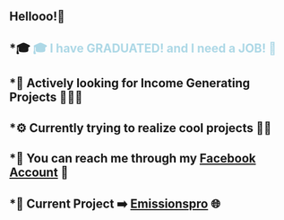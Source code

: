 ## Hellooo!👋

## *🎓  <span style="color: lightblue; font-weight: bold;">🎓 I have GRADUATED! and I need a JOB! 💖</span>
## *📆  Actively looking for Income Generating Projects 🧑🏻‍💻
## *⚙️  Currently trying to realize cool projects 🤞🏻
## *📱  You can reach me through my [Facebook Account](https://www.facebook.com/AdoboDaisuki/) 💬
## *🚧  Current Project ➡️ [Emissionspro](https://www.emissionspro.com.au) 🌐


